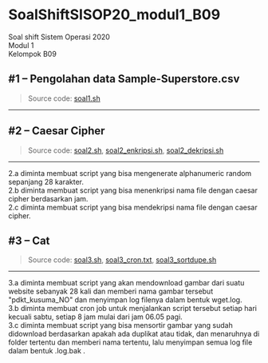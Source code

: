 # SoalShiftSISOP20_modul1_B09
Soal shift Sistem Operasi 2020\
Modul 1\
Kelompok B09

## #1 &ndash; Pengolahan data Sample-Superstore.csv
> Source code: [soal1.sh]()

---

## #2 &ndash; Caesar Cipher
> Source code: [soal2.sh](https://github.com/IktaS/SoalShiftSISOP20_modul1_F03/blob/master/soal2/soal2.sh), [soal2_enkripsi.sh](https://github.com/IktaS/SoalShiftSISOP20_modul1_F03/blob/master/soal2/soal2_enkripsi.sh), [soal2_dekripsi.sh](https://github.com/IktaS/SoalShiftSISOP20_modul1_F03/blob/master/soal2/soal2_dekripsi.sh)

---

2.a diminta membuat script yang bisa mengenerate alphanumeric random sepanjang 28 karakter.  
2.b diminta membuat script yang bisa menenkripsi nama file dengan caesar cipher berdasarkan jam.  
2.c diminta membuat script yang bisa mendekripsi nama file dengan caesar cipher.  

## #3 &ndash; Cat
> Source code: [soal3.sh](https://github.com/IktaS/SoalShiftSISOP20_modul1_F03/blob/master/soal3/soal3.sh), [soal3_cron.txt](https://github.com/IktaS/SoalShiftSISOP20_modul1_F03/blob/master/soal3/soal3_cron.txt), [soal3_sortdupe.sh](https://github.com/IktaS/SoalShiftSISOP20_modul1_F03/blob/master/soal3/soal3_sortdupe.sh)

---

3.a diminta membuat script yang akan mendownload gambar dari suatu website sebanyak 28 kali dan memberi nama gambar tersebut "pdkt_kusuma_NO" dan menyimpan log filenya dalam bentuk wget.log.  
3.b diminta membuat cron job untuk menjalankan script tersebut setiap hari kecuali sabtu, setiap 8 jam mulai dari jam 06.05 pagi.  
3.c diminta membuat script yang bisa mensortir gambar yang sudah didownload berdasarkan apakah ada duplikat atau tidak, dan menaruhnya di folder tertentu dan memberi nama tertentu, lalu menyimpan semua log file dalam bentuk .log.bak .    
